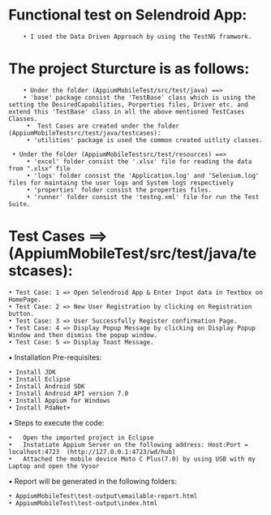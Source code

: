 # Functional test on Selendroid App:

        • I used the Data Driven Approach by using the TestNG framwork.
    
# The project Sturcture is as follows:

        • Under the folder (AppiumMobileTest/src/test/java) ==> 
        • 'base' package consist the 'TestBase' class which is using the setting the DesiredCapabilities, Porperties files, Driver etc. and extend this 'TestBase' class in all the above mentioned TestCases Classes.
         •  Test Cases are created under the folder (AppiumMobileTestsrc/test/java/testcases):
         • 'utilities' package is used the common created uitlity classes.
         
     • Under the folder (AppiumMobileTestsrc/test/resources) ==> 
         • 'excel' folder consist the '.xlsx' file for reading the data from ".xlsx" file 
         • 'logs' folder consist the 'Application.log' and 'Selenium.log' files for maintaing the user logs and System logs respectively
         • 'properties' folder consist the properties files.
         • 'runner' folder consist the 'testng.xml' file for run the Test Suite.
         
# Test Cases ==> (AppiumMobileTest/src/test/java/testcases):

    • Test Case: 1 => Open Selendroid App & Enter Input data in Textbox on HomePage.
    • Test Case: 2 => New User Registration by clicking on Registration button.
    • Test Case: 3 => User Successfully Register confirmation Page.
    • Test Case: 4 => Display Popup Message by clicking on Display Popup Window and then dismiss the popup window.
    • Test Case: 5 => Display Toast Message.
    

•	Installation Pre-requisites:

    • Install JDK
    • Install Eclipse
    • Install Android SDK
    • Install Android API version 7.0
    • Install Appium for Windows
    • Install PdaNet+
   

•	Steps to execute the code:

    •	Open the imported project in Eclipse
    •	Instatiate Appium Server on the following address: Host:Port = localhost:4723  (http://127.0.0.1:4723/wd/hub)
    •	Attached the mobile device Moto C Plus(7.0) by using USB with my Laptop and open the Vysor

•	Report will be generated in the following folders:

    • AppiumMobileTest\test-output\emailable-report.html
    • AppiumMobileTest\test-output\index.html
    
    


